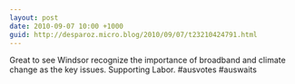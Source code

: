 ```yaml
---
layout: post
date: 2010-09-07 10:00 +1000
guid: http://desparoz.micro.blog/2010/09/07/t23210424791.html
---
```

Great to see Windsor recognize the importance of broadband and climate change as the key issues. Supporting Labor. #ausvotes #auswaits
